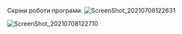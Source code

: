 Скріни роботи програми:
![ScreenShot_20210708122631](https://user-images.githubusercontent.com/79011613/124898917-4b14e780-dfe8-11eb-93ed-37f82f38f937.png)













![ScreenShot_20210708122710](https://user-images.githubusercontent.com/79011613/124898934-4e0fd800-dfe8-11eb-864d-ba1370689e90.png)





